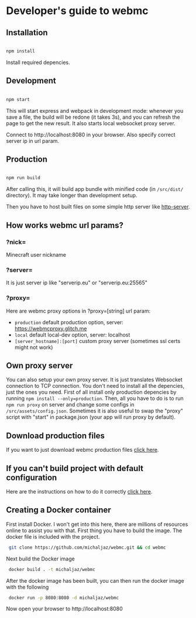 # Developer's guide to webmc

## Installation

```bash

npm install
```
Install required depencies.

## Development

```bash

npm start
```
This will start express and webpack in development mode: whenever you save a file, the build will be redone (it takes 3s), and you can refresh the page to get the new result. It also starts local websocket proxy server.

Connect to http://localhost:8080 in your browser. Also specify correct server ip in url param.


## Production

```bash

npm run build
```

After calling this, it will build app bundle with minified code (in ```/src/dist/``` directory). It may take longer than development setup.

Then you have to host built files on some simple http server like [http-server](https://www.npmjs.com/package/http-server).

## How works webmc url params?

### ?nick=

Minecraft user nickname

### ?server=

It is just server ip like "serverip.eu" or "serverip.eu:25565"

### ?proxy=

Here are webmc proxy options in ?proxy=[string] url param:

- ```production``` default production option, server: https://webmcproxy.glitch.me
- ```local``` default local-dev option, server: localhost
- ```[server_hostname]:[port]``` custom proxy server (sometimes ssl certs might not work)

## Own proxy server

You can also setup your own proxy server. It is just translates Websocket connection to TCP connection. You don't need to install all the depencies, just the ones you need. First of all install only production depencies by running ```npm install --only=production```. Then, all you have to do is to run  ```npm run proxy``` on server and change some configs in ```/src/assets/config.json```. Sometimes it is also useful to swap the "proxy" script with "start" in package.json (your app will run proxy by default).

## Download production files

If you want to just download webmc production files [click here](https://github.com/michaljaz/webmc/tree/gh-pages).

## If you can't build project with default configuration

Here are the instructions on how to do it correctly [click here](https://github.com/michaljaz/webmc/blob/master/.github/workflows/github-pages.yaml).

## Creating a Docker container

First install Docker.  I won't get into this here, there are millions of resources online to assist you with that.  First thing you have to build the image.  The docker file is included with the project.

```bash
 git clone https://github.com/michaljaz/webmc.git && cd webmc
```
Next build the Docker image

```bash 
 docker build . -t michaljaz/webmc
```
After the docker image has been built, you can then run the docker image with the following

```bash 
 docker run -p 8080:8080 -d michaljaz/webmc
 ```
Now open your browser to http://localhost:8080